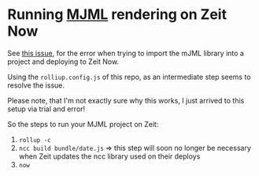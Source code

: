 # Running [MJML](https://mjml.io) rendering on Zeit Now

See [this issue](https://github.com/zeit/ncc/issues/276), for the error when trying to import the mJML library into a project and deploying to Zeit Now.

Using the `rolliup.config.js` of this repo, as an intermediate step seems to resolve the issue.

Please note, that I'm not exactly sure why this works, I just arrived to this setup via trial and error!

So the steps to run your MJML project on Zeit:

1. `rollup -c`
2. `ncc build bundle/date.js` => this step will soon no longer be necessary when Zeit updates the ncc library used on their deploys
3. `now`
